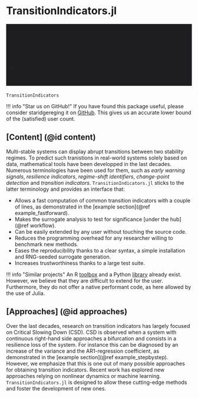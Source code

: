# TransitionIndicators.jl

![TransitionIndicators.jl](https://github.com/JuliaDynamics/JuliaDynamics/blob/master/videos/transitionindicators/logo.gif?raw=true)

```@docs
TransitionIndicators
```

!!! info "Star us on GitHub!"
    If you have found this package useful, please consider staridgereging it on [GitHub](https://github.com/JuliaDynamics/TransitionIndicators.jl).
    This gives us an accurate lower bound of the (satisfied) user count.

## [Content] (@id content)

Multi-stable systems can display abrupt transitions between two stability regimes. To predict such tranistions in real-world systems solely based on data, mathematical tools have been developped in the last decades. Numerous terminologies have been used for them, such as *early warning signals*, *resilience indicators*, *regime-shift identifiers*, *change-point detection* and *transition indicators*. `TransitionIndicators.jl` sticks to the latter terminology and provides an interface that:

- Allows a fast computation of common transition indicators with a couple of lines, as demonstrated in the [example section](@ref example_fastforward).
- Makes the surrogate analysis to test for significance [under the hub](@ref workflow).
- Can be easily extended by any user without touching the source code.
- Reduces the programming overhead for any researcher willing to benchmark new methods.
- Eases the reproducibility thanks to a clear syntax, a simple installation and RNG-seeded surrogate generation.
- Increases trustworthiness thanks to a large test suite.

!!! info "Similar projects"
    An R [toolbox](https://www.early-warning-signals.org/?page_id=42) and a Python [library](https://pypi.org/project/ewstools/) already exist. However, we believe that they are difficult to extend for the user. Furthermore, they do not offer a native performant code, as here allowed by the use of Julia.

## [Approaches] (@id approaches)

Over the last decades, research on transition indicators has largely focused on Critical Slowing Down (CSD). CSD is observed when a system with continuous right-hand side approaches a bifurcation and consists in a resilience loss of the system. For instance this can be diagnosed by an increase of the variance and the AR1-regression coefficient, as demonstrated in the [example section](@ref example_stepbystep). However, we emphasize that this is one out of many possible approaches for obtaining transition indicators. Recent work has explored new approaches relying on nonlinear dynamics or machine learning. `TransitionIndicators.jl` is designed to allow these cutting-edge methods and foster the development of new ones.

